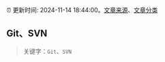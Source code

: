 :alarm_clock: 更新时间: 2024-11-14 18:44:00。[文章来源](/README.md)、[文章分类](/TAGS.md)

## Git、SVN


> 关键字：`Git`、`SVN`



